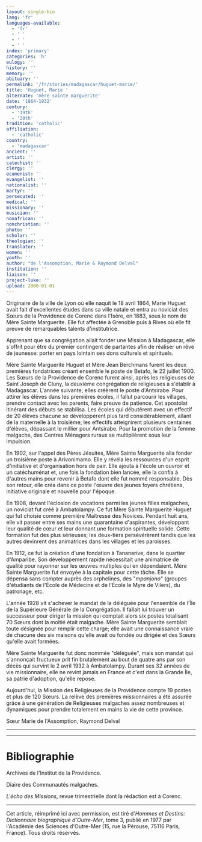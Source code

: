 ```yaml
---
layout: single-bio
lang: 'fr'
languages-available:
  - 'fr'
  - ' '
  - ' '
  - ' '
index: 'primary'
categories: 'h'
eulogy: ''
history: ''
memory: ''
obituary: ''
permalink: '/fr/stories/madagascar/huguet-marie/'
title: 'Huguet, Marie '
alternate: 'mère sainte marguerite'
date: '1864-1932'
century:
  - '19th'
  - '20th'
tradition: 'catholic'
affiliation:
  - 'catholic'
country:
  - 'madagascar'
ancient: ''
artist: ''
catechist: ''
clergy: ''
ecumenist: ''
evangelist: ''
nationalist: ''
martyr: ''
persecuted: ''
medical: ''
missionary: ''
musician: ''
nonafrican: ''
nonchristian: ''
photo: ''
scholar: ''
theologian: ''
translator: ''
women: ''
youth: ''
author: "de l'Assomption, Marie & Raymond Delval"
institution: ''
liaison: ''
project-luke: ''
upload: 2000-01-01
---
```



Originaire de la ville de Lyon où elle naquit le 18 avril 1864, Marie Huguet avait fait d'excellentes études dans sa ville natale et entra au noviciat des Sœurs de la Providence de Corenc dans l'Isère, en 1883, sous le nom de Mère Sainte Marguerite. Elle fut affectée à Grenoble puis à Rives où elle fit preuve de remarquables talents d'institutrice.

Apprenant que sa congrégation allait fonder une Mission à Madagascar, elle s'offrit pour être du premier contingent de partantes afin de réaliser un rêve de jeunesse: porter en pays lointain ses dons culturels et spirituels.

Mère Sainte Marguerite Huguet et Mère Jean Berchmans furent les deux premières fondatrices créant ensemble le poste de Betafo, le 22 juillet 1900. Les Sœurs de la Providence de Corenc furent ainsi, après les religieuses de Saint Joseph de Cluny, la deuxième congrégation de religieuses à s'établir à Madagascar. L'année suivante, elles créèrent le poste d'Antsirabe. Pour attirer les élèves dans les premières écoles, il fallut parcourir les villages, prendre contact avec les parents, faire preuve de patience. Cet apostolat itinérant des débuts se stabilisa. Les écoles qui débutèrent avec un effectif de 20 élèves chacune se développèrent plus tard considérablement, allant de la maternelle à la troisième; les effectifs atteignirent plusieurs centaines d'élèves, dépassant le millier pour Antsirabe. Pour la promotion de la femme malgache, des Centres Ménagers ruraux se multiplièrent sous leur impulsion.

En 1902, sur l'appel des Pères Jésuites, Mère Sainte Marguerite alla fonder un troisième poste à Arivonimamo. Elle y révéla les ressources d'un esprit d'initiative et d'organisation hors de pair. Elle ajouta à l'école un ouvroir et un catéchuménat et, une fois la fondation bien lancée, elle la confia à d'autres mains pour revenir à Betafo dont elle fut nommé responsable. Dès son retour, elle créa dans ce poste l'œuvre des jeunes foyers chrétiens, initiative originale et nouvelle pour l'époque.

En 1908, devant l'éclosion de vocations parmi les jeunes filles malgaches, un noviciat fut créé à Ambatolampy. Ce fut Mère Sainte Marguerite Huguet qui fut choisie comme première Maîtresse des Novices. Pendant huit ans, elle vit passer entre ses mains une quarantaine d'aspirantes, développant leur qualité de cœur et leur donnant une formation spirituelle solide. Cette formation fut des plus sérieuses; les deux-tiers persévérèrent tandis que les autres devinrent des animatrices dans les villages et les paroisses.

En 1912, ce fut la création d'une fondation à Tananarive, dans le quartier d'Amparibe. Son développement rapide nécessitait une animatrice de qualité pour rayonner sur les œuvres multiples qui en dépendaient. Mère Sainte Marguerite fut envoyée à la capitale pour cette tâche. Elle se dépensa sans compter auprès des orphelines, des "*mpanjono*" (groupes d'étudiants de l'École de Médecine et de l'École le Myre de Vilers), du patronage, etc.

L'année 1928 vit s'achever le mandat de la déléguée pour l'ensemble de l'Île de la Supérieure Générale de la Congrégation. Il fallait lui trouver un successeur pour diriger la mission qui comptait alors six postes totalisant 70 Sœurs dont la moitié était malgache. Mère Sainte Marguerite semblait toute désignée pour remplir cette charge; elle avait une connaissance vraie de chacune des six maisons qu'elle avait ou fondée ou dirigée et des Sœurs qu'elle avait formées.

Mère Sainte Marguerite fut donc nommée "déléguée", mais son mandat qui s'annonçait fructueux prit fin brutalement au bout de quatre ans par son décès qui survint le 2 avril 1932 à Ambatolampy. Durant ses 32 années de vie missionnaire, elle ne revint jamais en France et c'est dans la Grande Île, sa patrie d'adoption, qu'elle repose.

Aujourd'hui, la Mission des Religieuses de la Providence compte 19 postes et plus de 120 Sœurs. La relève des premières missionnaires a été assurée grâce à une  génération de Religieuses malgaches assez nombreuses et dynamiques pour prendre totalement en mains la vie de cette province.

Sœur Marie de l'Assomption, Raymond Delval

---

---

# Bibliographie

Archives de l'Institut de la Providence.

Diaire des Communautés malgaches.

*L'écho des Missions*, revue trimestrielle dont la rédaction est à Corenc.

---

Cet article, réimprîmé ici avec permission, est tiré d'*Hommes et Destins: Dictionnaire biographique d'Outre-Mer*, tome 3, publié en 1977 par l'Académie des Sciences d'Outre-Mer (15, rue la Pérouse, 75116 Paris, France). Tous droits réservés.
